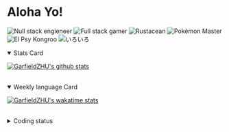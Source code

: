 # Aloha Yo!

![Null stack engieneer](https://img.shields.io/badge/-Null_stack_engineer-a890f0)
![Full stack gamer](https://img.shields.io/badge/-Full_stack_gamer-78c850)
![Rustacean](https://img.shields.io/badge/-Rustacean-f74c00)
![Pokémon Master](https://img.shields.io/badge/-Pokémon_Master-f8d030)
![El Psy Kongroo](https://img.shields.io/badge/-El_Psy_Kongroo-6890f0)
![いろいろ](https://img.shields.io/badge/-いろいろ-f85888)


<details open>
<summary>Stats Card</summary>
 
[![GarfieldZHU's github stats](https://github-readme-stats.vercel.app/api?username=GarfieldZHU&show_icons=true&theme=tokyonight)](https://github.com/anuraghazra/github-readme-stats)
 
</details>

<br/>

<details open>
<summary>Weekly language Card</summary>
 
[![GarfieldZHU's wakatime stats](https://github-readme-stats.vercel.app/api/wakatime?username=AlohaYo&theme=nightowl&layout=compact)](https://github.com/GarfieldZHU/GarfieldZHU)


<br/>

</details>

<details>

<summary>Coding status</summary>

<br/>

<!--START_SECTION:waka-->
**🐱 My Github Data** 

> 🏆 399 Contributions in the Year 2021
 > 
> 📦 487.2 kB Used in Github's Storage 
 > 
> 🚫 Not Opted to Hire
 > 
> 📜 62 Public Repositories 
 > 
> 🔑 34 Private Repositories  
 > 
**I'm a Night 🦉** 

```text
🌞 Morning    64 commits     ██░░░░░░░░░░░░░░░░░░░░░░░   10.21% 
🌆 Daytime    161 commits    ██████░░░░░░░░░░░░░░░░░░░   25.68% 
🌃 Evening    277 commits    ███████████░░░░░░░░░░░░░░   44.18% 
🌙 Night      125 commits    █████░░░░░░░░░░░░░░░░░░░░   19.94%

```


📊 **This Week I Spent My Time On** 

```text
💬 Programming Languages: 
TypeScript               13 hrs 22 mins      ████████████████░░░░░░░░░   63.7% 
Java                     4 hrs 26 mins       █████░░░░░░░░░░░░░░░░░░░░   21.15% 
JSON                     1 hr 34 mins        ██░░░░░░░░░░░░░░░░░░░░░░░   7.53% 
SCSS                     36 mins             ░░░░░░░░░░░░░░░░░░░░░░░░░   2.86% 
Other                    29 mins             ░░░░░░░░░░░░░░░░░░░░░░░░░   2.37%

🔥 Editors: 
VS Code                  16 hrs 7 mins       ███████████████████░░░░░░   76.74% 
IntelliJ                 4 hrs 53 mins       █████░░░░░░░░░░░░░░░░░░░░   23.26%

💻 Operating System: 
Mac                      16 hrs 7 mins       ███████████████████░░░░░░   76.74% 
Windows                  4 hrs 53 mins       █████░░░░░░░░░░░░░░░░░░░░   23.26%

```


 Last Updated on 26/07/2021
<!--END_SECTION:waka-->

</details>
